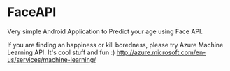 # FaceAPI
Very simple Android Application to Predict your age using Face API.

If you are finding an happiness or kill boredness, please try Azure Machine Learning API. It's cool stuff and fun :)
http://azure.microsoft.com/en-us/services/machine-learning/
